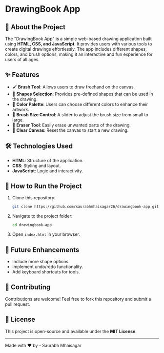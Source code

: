 # DrawingBook App

## 🎨 About the Project
The "DrawingBook App" is a simple web-based drawing application built using **HTML, CSS, and JavaScript**. It provides users with various tools to create digital drawings effortlessly. The app includes different shapes, colors, and brush options, making it an interactive and fun experience for users of all ages.

## ✨ Features
- 🖌️ **Brush Tool**: Allows users to draw freehand on the canvas.
- 🔵 **Shapes Selection**: Provides pre-defined shapes that can be used in the drawing.
- 🎨 **Color Palette**: Users can choose different colors to enhance their artwork.
- 📏 **Brush Size Control**: A slider to adjust the brush size from small to large.
- 🧼 **Eraser Tool**: Easily erase unwanted parts of the drawing.
- 💾 **Clear Canvas**: Reset the canvas to start a new drawing.

## 🛠️ Technologies Used
- **HTML**: Structure of the application.
- **CSS**: Styling and layout.
- **JavaScript**: Logic and interactivity.

## 🚀 How to Run the Project
1. Clone this repository:
   ```bash
   git clone https://github.com/saurabhmhaisagar26/drawingbook-app.git
   ```
2. Navigate to the project folder:
   ```bash
   cd drawingbook-app
   ```
3. Open `index.html` in your browser.

## 📌 Future Enhancements
- Include more shape options.
- Implement undo/redo functionality.
- Add keyboard shortcuts for tools.

## 🤝 Contributing
Contributions are welcome! Feel free to fork this repository and submit a pull request.

## 📜 License
This project is open-source and available under the **MIT License**.

---
Made with ❤️ by  - Saurabh Mhaisagar

